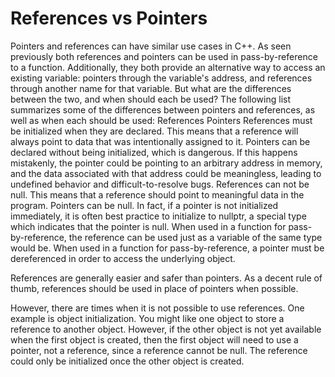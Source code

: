 # References vs Pointers

Pointers and references can have similar use cases in C++. As seen previously both references and pointers can be used in pass-by-reference to a function. Additionally, they both provide an alternative way to access an existing variable: pointers through the variable's address, and references through another name for that variable. But what are the differences between the two, and when should each be used? The following list summarizes some of the differences between pointers and references, as well as when each should be used:
References 	Pointers
References must be initialized when they are declared. This means that a reference will always point to data that was intentionally assigned to it. 	Pointers can be declared without being initialized, which is dangerous. If this happens mistakenly, the pointer could be pointing to an arbitrary address in memory, and the data associated with that address could be meaningless, leading to undefined behavior and difficult-to-resolve bugs.
References can not be null. This means that a reference should point to meaningful data in the program. 	Pointers can be null. In fact, if a pointer is not initialized immediately, it is often best practice to initialize to nullptr, a special type which indicates that the pointer is null.
When used in a function for pass-by-reference, the reference can be used just as a variable of the same type would be. 	When used in a function for pass-by-reference, a pointer must be dereferenced in order to access the underlying object.

References are generally easier and safer than pointers. As a decent rule of thumb, references should be used in place of pointers when possible.

However, there are times when it is not possible to use references. One example is object initialization. You might like one object to store a reference to another object. However, if the other object is not yet available when the first object is created, then the first object will need to use a pointer, not a reference, since a reference cannot be null. The reference could only be initialized once the other object is created.
